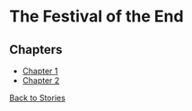 # The Festival of the End

## Chapters
- [Chapter 1](chapter1.md)
- [Chapter 2](chapter2.md)

[Back to Stories](../../storyline.md)
